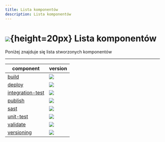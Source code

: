 ```yaml
---
title: Lista komponentów
description: Lista komponentów
---
```

# ![](https://gitlab.com/pl.rachuna-net/infrastructure/terraform/modules/gitlab-project/-/raw/main/images/gitlab.png){height=20px} Lista komponentów

Poniżej znajduje się lista stworzonych komponentów

---

| component | version |
|-----------|---------|
| [build](https://gitlab.com/pl.rachuna-net/cicd/components/build) | ![](https://gitlab.com/pl.rachuna-net/cicd/components/build/-/badges/release.svg) |
| [deploy](https://gitlab.com/pl.rachuna-net/cicd/components/deploy) | ![](https://gitlab.com/pl.rachuna-net/cicd/components/deploy/-/badges/release.svg) |
| [integration-test](https://gitlab.com/pl.rachuna-net/cicd/components/integration-test) | ![](https://gitlab.com/pl.rachuna-net/cicd/components/integration-test/-/badges/release.svg) |
| [publish](https://gitlab.com/pl.rachuna-net/cicd/components/publish) | ![](https://gitlab.com/pl.rachuna-net/cicd/components/publish/-/badges/release.svg) |
| [sast](https://gitlab.com/pl.rachuna-net/cicd/components/sast) | ![](https://gitlab.com/pl.rachuna-net/cicd/components/sast/-/badges/release.svg) |
| [unit-test](https://gitlab.com/pl.rachuna-net/cicd/components/unit-test) | ![](https://gitlab.com/pl.rachuna-net/cicd/components/unit-test/-/badges/release.svg) |
| [validate](https://gitlab.com/pl.rachuna-net/cicd/components/validate) | ![](https://gitlab.com/pl.rachuna-net/cicd/components/validate/-/badges/release.svg) |
| [versioning](https://gitlab.com/pl.rachuna-net/cicd/components/versioning) | ![](https://gitlab.com/pl.rachuna-net/cicd/components/versioning/-/badges/release.svg) |
